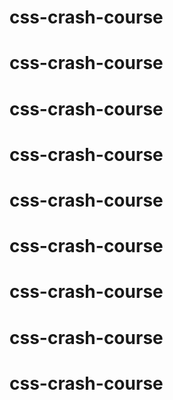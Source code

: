 # css-crash-course
# css-crash-course
# css-crash-course
# css-crash-course
# css-crash-course
# css-crash-course
# css-crash-course
# css-crash-course
# css-crash-course
